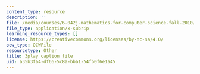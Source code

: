 ```yaml
---
content_type: resource
description: ''
file: /media/courses/6-042j-mathematics-for-computer-science-fall-2010/a35b3fa4df665c8abba154fb0f6e1a45_56iFMY8QW2k.srt
file_type: application/x-subrip
learning_resource_types: []
license: https://creativecommons.org/licenses/by-nc-sa/4.0/
ocw_type: OCWFile
resourcetype: Other
title: 3play caption file
uid: a35b3fa4-df66-5c8a-bba1-54fb0f6e1a45
---
```


